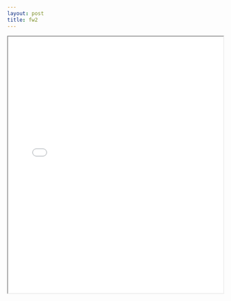 ```yaml
---
layout: post
title: fw2
---
```


<div class="pdf-container">
<iframe src="/assets/pdfs/fw2.pdf" height="600" width="100%" allowFullScreen="true"></iframe>
</div>

